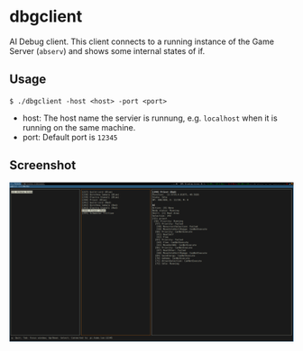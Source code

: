 # dbgclient

AI Debug client. This client connects to a running instance of the
Game Server (`abserv`) and shows some internal states of if.

## Usage

~~~
$ ./dbgclient -host <host> -port <port>
~~~

* host: The host name the servier is runnung, e.g. `localhost` when it is running on the same machine.
* port: Default port is `12345`

## Screenshot

![Screenshot](dbgclient.png?raw=true)
